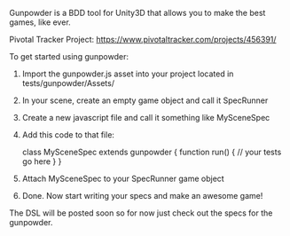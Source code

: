 Gunpowder is a BDD tool for Unity3D that allows you to make the best games, like ever.

Pivotal Tracker Project: https://www.pivotaltracker.com/projects/456391/

To get started using gunpowder:

1. Import the gunpowder.js asset into your project located in tests/gunpowder/Assets/
2. In your scene, create an empty game object and call it SpecRunner
3. Create a new javascript file and call it something like MySceneSpec
4. Add this code to that file:

    class MySceneSpec extends gunpowder {
      function run() {
        // your tests go here
      }
    }

5. Attach MySceneSpec to your SpecRunner game object
6. Done. Now start writing your specs and make an awesome game!

The DSL will be posted soon so for now just check out the specs for the gunpowder.